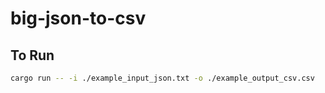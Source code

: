 # big-json-to-csv

## To Run

```bash
cargo run -- -i ./example_input_json.txt -o ./example_output_csv.csv
```
